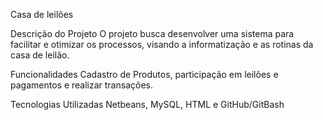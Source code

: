 Casa de leilões 

Descrição do Projeto
O projeto busca desenvolver uma sistema para facilitar e otimizar os processos, visando a informatização e as rotinas da casa de leilão.

Funcionalidades
Cadastro de Produtos, participação em leilões e pagamentos e  realizar transações.

Tecnologias Utilizadas
Netbeans, MySQL, HTML e GitHub/GitBash

